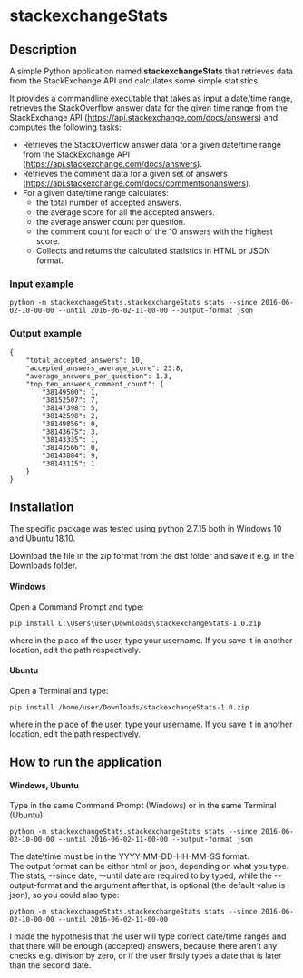 # stackexchangeStats  

## Description
A simple Python application named **stackexchangeStats** that retrieves data from the StackExchange API and calculates some simple statistics.

It provides a commandline executable that takes as input a
date/time range, retrieves the StackOverflow answer data for the given time range from the StackExchange API (https://api.stackexchange.com/docs/answers) and computes the following tasks:

 - Retrieves the StackOverflow answer data for a given date/time range from the StackExchange API
(https://api.stackexchange.com/docs/answers).
 - Retrieves the comment data for a given set of answers (https://api.stackexchange.com/docs/commentsonanswers).
 - For a given date/time range calculates:
	 - the total number of accepted answers. 
	 - the average score for all the accepted answers. 
	 - the average answer count per question. 
	 - the comment count for each of the 10 answers with the highest score. 
	 - Collects and returns the calculated statistics in HTML or JSON format.

### Input example
``` 
python -m stackexchangeStats.stackexchangeStats stats --since 2016-06-02-10-00-00 --until 2016-06-02-11-00-00 --output-format json  
```  
### Output example
``` 
{
	"total_accepted_answers": 10,
	"accepted_answers_average_score": 23.8,
	"average_answers_per_question": 1.3,
	"top_ten_answers_comment_count": {
		"38149500": 1,
		"38152507": 7,
		"38147398": 5,
		"38142598": 2,
		"38149856": 0,
		"38143675": 3,
		"38143335": 1,
		"38143566": 0,
		"38143884": 9,
		"38143115": 1
	}
}
```  

## Installation  
The specific package was tested using python 2.7.15 both in Windows 10 and Ubuntu 18.10.  

Download the file in the zip format from the dist folder and save it e.g. in the Downloads folder.  
#### Windows 
Open a Command Prompt and type:   
``` 
pip install C:\Users\user\Downloads\stackexchangeStats-1.0.zip  
```  
where in the place of the user, type your username. If you save it in another location, edit the path respectively.  
  
#### Ubuntu  
Open a Terminal and type:   
```
pip install /home/user/Downloads/stackexchangeStats-1.0.zip  
```  
where in the place of the user, type your username. If you save it in another location, edit the path respectively.  
  
## How to run the application  
  
#### Windows, Ubuntu  
Type in the same Command Prompt (Windows) or in the same Terminal (Ubuntu):  
```
python -m stackexchangeStats.stackexchangeStats stats --since 2016-06-02-10-00-00 --until 2016-06-02-11-00-00 --output-format json  
```  
  
The date\time must be in the YYYY-MM-DD-HH-MM-SS format.  
The output format can be either html or json, depending on what you type.  
The stats, --since date, --until date are required to by typed, while the --output-format and the argument after that, is optional (the default value is json), so you could also type:  
```
python -m stackexchangeStats.stackexchangeStats stats --since 2016-06-02-10-00-00 --until 2016-06-02-11-00-00  
```  
I made the hypothesis that the user will type correct date/time ranges and that there will be enough (accepted) answers, because there aren't any checks e.g. division by zero, or if the user firstly types a date that is later than the second date.

